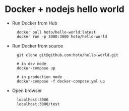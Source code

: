 # Docker + nodejs hello world

* Run Docker from Hub
        
        docker pull hoto/hello-world:latest
        docker run -p 3000:3000 hoto/hello-world

* Run Docker from source

        git clone git@github.com:hoto/hello-world.git

        # in dev mode
        docker-compose up

        # in production mode
        docker-compose -f docker-compose.yml up

* Open browser

        localhost:3000
        localhost:3000/test
